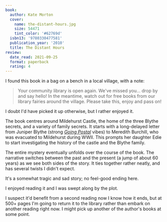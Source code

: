 ```yaml
---
book:
  author: Kate Morton
  cover:
    name: the-distant-hours.jpg
    size: 54471
    tint_color: '#62769d'
  isbn13: '9780330477581'
  publication_year: '2010'
  title: The Distant Hours
review:
  date_read: 2021-09-25
  format: paperback
  rating: 4
---
```


I found this book in a bag on a bench in a local village, with a note:

> Your community library is open again.
> We've missed you… drop by and say hello!
> In the meantime, watch out for free books from our library fairies around the village.
> Please take this, enjoy and pass on!

I doubt I'd have picked it up otherwise, but I rather enjoyed it.

The book centres around Mildehurst Castle, the home of the three Blythe secrets, and a variety of family secrets.
It starts with a long-delayed letter from Juniper Blythe (strong [*Going Postal*](/reviews/going-postal/) vibes) to Meredith Burchill, who was evacuated to Mildehurst during WWII.
This prompts her daughter Edie to start investigating the history of the castle and the Blythe family.

The entire mystery eventually unfolds over the course of the book.
The narrative switches between the past and the present (a jump of about 60 years) as we see both sides of the story.
It ties together rather neatly, and has several twists I didn't expect.

It's a somewhat tragic and sad story; no feel-good ending here.

I enjoyed reading it and I was swept along by the plot.

I suspect it'd benefit from a second reading now I know how it ends, but at 500+ pages I'm going to return it to the library rather than embark on another reading right now.
I might pick up another of the author's books at some point.